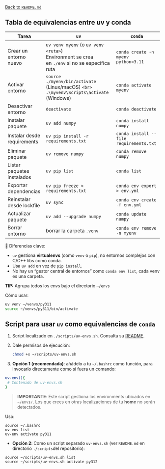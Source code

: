 [Back to `README.md`](../README.md)

## Tabla de equivalencias entre **uv** y **conda**

| Tarea                       | `uv`                                                                                                   | `conda`                                 |
| --------------------------- | -------------------------------------------------------------------------------------------------------- | ----------------------------------------- |
| Crear un entorno nuevo      | `uv venv myenv` (o `uv venv <ruta>`)<br />Environment se crea en `./env` si no se especifica ruta | `conda create -n myenv python=3.11`     |
| Activar entorno             | `source ./myenv/bin/activate` (Linux/macOS) `<br>` `.\myvenv\Scripts\activate` (Windows)           | `conda activate myenv`                  |
| Desactivar entorno             | `deactivate`           | `conda deactivate`                  |
| Instalar paquete            | `uv add numpy`                                                                                         | `conda install numpy`                   |
| Instalar desde requirements | `uv pip install -r requirements.txt`                                                                   | `conda install --file requirements.txt` |
| Eliminar paquete            | `uv remove numpy`                                                                                      | `conda remove numpy`                    |
| Listar paquetes instalados  | `uv pip list`                                                                                          | `conda list`                            |
| Exportar dependencias       | `uv pip freeze > requirements.txt`                                                                     | `conda env export > env.yml`            |
| Reinstalar desde lockfile   | `uv sync`                                                                                              | `conda env create -f env.yml`           |
| Actualizar paquete          | `uv add --upgrade numpy`                                                                               | `conda update numpy`                    |
| Borrar entorno              | borrar la carpeta `.venv`                                                                              | `conda env remove -n myenv`             |

🔑 Diferencias clave:

* `uv` gestiona **virtualenvs** (como `venv` o `pip`), no entornos complejos con C/C++ libs como conda.
* Usa `uv add` en vez de `pip install`.
* No hay un “gestor central de entornos” como `conda env list`, cada venv es una carpeta.

**TIP:** Agrupa todos los envs bajo el directorio `~/envs`

Cómo usar:

```bash
uv venv ~/venvs/py311
source ~/venvs/py311/bin/activate
```

## Script para usar `uv` como equivalencias de `conda`

1. Script localizado en `./scripts/uv-envs.sh`. Consulta su [README](../scripts/README.md).
2. Dale permisos de ejecución:

   ```bash
   chmod +x ~/scripts/uv-envs.sh
   ```
3. **Opción 1 (recomendada)**: añádelo a tu `~/.bashrc` como función, para invocarlo directamente como si fuera un comando:

```bash
uv-env(){
 # Contenido de uv-envs.sh
}
```

>**IMPORTANTE**: Este script gestiona los environments ubicados en `~/envs/`. Los que crees en otras localizaciones de tu **home** no serán detectados. 

Uso:

```
source ~/.bashrc
uv-env list
uv-env activate py311
```

- **Opción 2**: Como un script separado `uv-envs.sh` (ver `README.md` en directorio `./scripts`del repositorio):

```
source ~/scripts/uv-envs.sh list
source ~/scripts/uv-envs.sh activate py312
```
